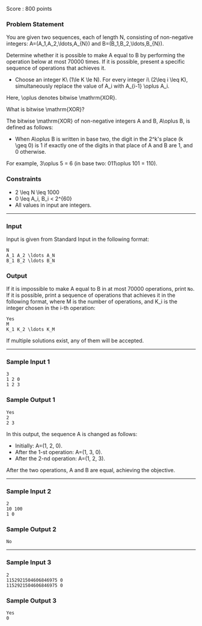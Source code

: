 Score : 800 points

### Problem Statement

You are given two sequences, each of length N, consisting of non-negative integers:  A=(A\_1,A\_2,\ldots,A\_{N}) and B=(B\_1,B\_2,\ldots,B\_{N}).

Determine whether it is possible to make A equal to B by performing the operation below at most 70000 times. If it is possible, present a specific sequence of operations that achieves it.

* Choose an integer  K\ (1\le K \le N). For every integer i\ (2\leq i \leq K), simultaneously replace the value of A\_i with  A\_{i-1} \oplus A\_i.

Here, \oplus denotes bitwise \mathrm{XOR}.

What is bitwise \mathrm{XOR}?

The bitwise \mathrm{XOR} of non-negative integers A and B, A\oplus B, is defined as follows:

* When A\oplus B is written in base two, the digit in the 2^k's place (k \geq 0) is 1 if exactly one of the digits in that place of A and B are 1, and 0 otherwise.

For example, 3\oplus 5 = 6 (in base two: 011\oplus 101 = 110).

### Constraints

* 2 \leq N \leq 1000
* 0 \leq A\_i, B\_i < 2^{60}
* All values in input are integers.

---

### Input

Input is given from Standard Input in the following format:

```
N
A_1 A_2 \ldots A_N
B_1 B_2 \ldots B_N
```

### Output

If it is impossible to make A equal to B in at most 70000 operations, print `No`. If it is possible, print a sequence of operations that achieves it in the following format, where M is the number of operations, and K\_i is the integer chosen in the i-th operation:

```
Yes
M
K_1 K_2 \ldots K_M
```

If multiple solutions exist, any of them will be accepted.

---

### Sample Input 1

```
3
1 2 0
1 2 3
```

### Sample Output 1

```
Yes
2
2 3
```

In this output, the sequence A is changed as follows:

* Initially: A=(1, 2, 0).
* After the 1-st operation: A=(1, 3, 0).
* After the 2-nd operation: A=(1, 2, 3).

After the two operations, A and B are equal, achieving the objective.

---

### Sample Input 2

```
2
10 100
1 0
```

### Sample Output 2

```
No
```

---

### Sample Input 3

```
2
1152921504606846975 0
1152921504606846975 0
```

### Sample Output 3

```
Yes
0

```